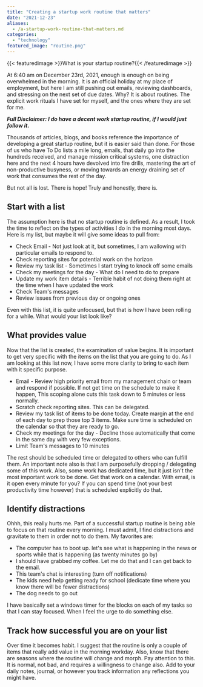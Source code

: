 ```yaml
---
title: "Creating a startup work routine that matters"
date: "2021-12-23"
aliases:
  - /a-startup-work-routine-that-matters.md
categories: 
  - "technology"
featured_image: "routine.png"
---
```

{{< featuredimage >}}What is your startup routine?{{< /featuredimage >}}

At 6:40 am on December 23rd, 2021, enough is enough on being overwhelmed in the morning. It is an official holiday at my place of employment, but here I am still pushing out emails, reviewing dashboards, and stressing on the next set of due dates. Why? It is about routines. The explicit work rituals I have set for myself, and the ones where they are set for me.

_**Full Disclaimer: I do have a decent work startup routine, if I would just follow it.**_

Thousands of articles, blogs, and books reference the importance of developing a great startup routine, but it is easier said than done. For those of us who have To Do lists a mile long, emails, that daily go into the hundreds received, and manage mission critical systems, one distraction here and the next 4 hours have devolved into fire drills, mastering the art of non-productive busyness, or moving towards an energy draining set of work that consumes the rest of the day.

But not all is lost. There is hope! Truly and honestly, there is.

## Start with a list

The assumption here is that no startup routine is defined. As a result, I took the time to reflect on the types of activities I do in the morning most days. Here is my list, but maybe it will give some ideas to pull from:

- Check Email - Not just look at it, but sometimes, I am wallowing with particular emails to respond to.
- Check reporting sites for potential work on the horizon
- Review my task list - Sometimes I start trying to knock off some emails
- Check my meetings for the day - What do I need to do to prepare
- Update my work item details - Terrible habit of not doing them right at the time when I have updated the work
- Check Team's messages
- Review issues from previous day or ongoing ones

Even with this list, it is quite unfocused, but that is how I have been rolling for a while. What would your list look like?

## What provides value

Now that the list is created, the examination of value begins. It is important to get very specific with the items on the list that you are going to do. As I am looking at this list now, I have some more clarity to bring to each item with it specific purpose.

- Email - Review high priority email from my management chain or team and respond if possible. If not get time on the schedule to make it happen, This scoping alone cuts this task down to 5 minutes or less normally.
- Scratch check reporting sites. This can be delegated.
- Review my task list of items to be done today. Create margin at the end of each day to prep those top 3 items. Make sure time is scheduled on the calendar so that they are ready to go.
- Check my meetings for the day - Decline those automatically that come in the same day with very few exceptions.
- Limit Team's messages to 10 minutes

The rest should be scheduled time or delegated to others who can fulfill them. An important note also is that I am purposefully dropping / delegating some of this work. Also, some work has dedicated time, but it just isn't the most important work to be done. Get that work on a calendar. With email, is it open every minute for you? If you can spend time (not your best productivity time however) that is scheduled explicitly do that.

## Identify distractions

Ohhh, this really hurts me. Part of a successful startup routine is being able to focus on that routine every morning. I must admit, I find distractions and gravitate to them in order not to do them. My favorites are:

- The computer has to boot up. let's see what is happening in the news or sports while that is happening (as twenty minutes go by)
- I should have grabbed my coffee. Let me do that and I can get back to the email.
- This team's chat is interesting (turn off notifications)
- The kids need help getting ready for school (dedicate time where you know there will be fewer distractions)
- The dog needs to go out

I have basically set a windows timer for the blocks on each of my tasks so that I can stay focused. When I feel the urge to do something else.

## Track how successful you are on your list

Over time it becomes habit. I suggest that the routine is only a couple of items that really add value in the morning workday. Also, know that there are seasons where the routine will change and morph. Pay attention to this. It is normal, not bad, and requires a willingness to change also. Add to your daily notes, journal, or however you track information any reflections you might have.
